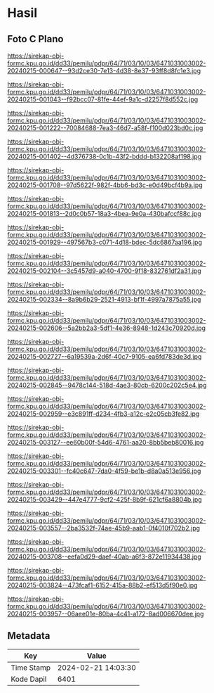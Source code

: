 # Hasil

## Foto C Plano

https://sirekap-obj-formc.kpu.go.id/dd33/pemilu/pdpr/64/71/03/10/03/6471031003002-20240215-000647--93d2ce30-7e13-4d38-8e37-93ff8d8fc1e3.jpg

https://sirekap-obj-formc.kpu.go.id/dd33/pemilu/pdpr/64/71/03/10/03/6471031003002-20240215-001043--f92bcc07-81fe-44ef-9a1c-d2257f8d552c.jpg

https://sirekap-obj-formc.kpu.go.id/dd33/pemilu/pdpr/64/71/03/10/03/6471031003002-20240215-001222--70084688-7ea3-46d7-a58f-f100d023bd0c.jpg

https://sirekap-obj-formc.kpu.go.id/dd33/pemilu/pdpr/64/71/03/10/03/6471031003002-20240215-001402--4d376738-0c1b-43f2-bddd-b132208af198.jpg

https://sirekap-obj-formc.kpu.go.id/dd33/pemilu/pdpr/64/71/03/10/03/6471031003002-20240215-001708--97d5622f-982f-4bb6-bd3c-e0d49bcf4b9a.jpg

https://sirekap-obj-formc.kpu.go.id/dd33/pemilu/pdpr/64/71/03/10/03/6471031003002-20240215-001813--2d0c0b57-18a3-4bea-9e0a-430bafccf88c.jpg

https://sirekap-obj-formc.kpu.go.id/dd33/pemilu/pdpr/64/71/03/10/03/6471031003002-20240215-001929--497567b3-c071-4d18-bdec-5dc6867aa196.jpg

https://sirekap-obj-formc.kpu.go.id/dd33/pemilu/pdpr/64/71/03/10/03/6471031003002-20240215-002104--3c5457d9-a040-4700-9f18-832761df2a31.jpg

https://sirekap-obj-formc.kpu.go.id/dd33/pemilu/pdpr/64/71/03/10/03/6471031003002-20240215-002334--8a9b6b29-2521-4913-bf1f-4997a7875a55.jpg

https://sirekap-obj-formc.kpu.go.id/dd33/pemilu/pdpr/64/71/03/10/03/6471031003002-20240215-002606--5a2bb2a3-5df1-4e36-8948-1d243c70920d.jpg

https://sirekap-obj-formc.kpu.go.id/dd33/pemilu/pdpr/64/71/03/10/03/6471031003002-20240215-002727--6a19539a-2d6f-40c7-9105-ea6fd783de3d.jpg

https://sirekap-obj-formc.kpu.go.id/dd33/pemilu/pdpr/64/71/03/10/03/6471031003002-20240215-002845--9478c144-518d-4ae3-80cb-6200c202c5e4.jpg

https://sirekap-obj-formc.kpu.go.id/dd33/pemilu/pdpr/64/71/03/10/03/6471031003002-20240215-002959--e3c891ff-d234-4fb3-a12c-e2c05cb3fe82.jpg

https://sirekap-obj-formc.kpu.go.id/dd33/pemilu/pdpr/64/71/03/10/03/6471031003002-20240215-003127--ee60b00f-54d6-4761-aa20-8bb5beb80016.jpg

https://sirekap-obj-formc.kpu.go.id/dd33/pemilu/pdpr/64/71/03/10/03/6471031003002-20240215-003301--fc40c647-7da0-4f59-be1b-d8a0a513e956.jpg

https://sirekap-obj-formc.kpu.go.id/dd33/pemilu/pdpr/64/71/03/10/03/6471031003002-20240215-003429--447e4777-9cf2-425f-8b9f-621cf6a8804b.jpg

https://sirekap-obj-formc.kpu.go.id/dd33/pemilu/pdpr/64/71/03/10/03/6471031003002-20240215-003557--2ba3532f-74ae-45b9-aab1-0f4010f702b2.jpg

https://sirekap-obj-formc.kpu.go.id/dd33/pemilu/pdpr/64/71/03/10/03/6471031003002-20240215-003708--eefa0d29-daef-40ab-a6f3-872e11934438.jpg

https://sirekap-obj-formc.kpu.go.id/dd33/pemilu/pdpr/64/71/03/10/03/6471031003002-20240215-003824--473fcaf1-6152-415a-88b2-ef513d5f90e0.jpg

https://sirekap-obj-formc.kpu.go.id/dd33/pemilu/pdpr/64/71/03/10/03/6471031003002-20240215-003957--06aee01e-80ba-4c41-a172-8ad006670dee.jpg


## Metadata

| Key        | Value               |
| ---------- | ------------------- |
| Time Stamp | 2024-02-21 14:03:30 |
| Kode Dapil | 6401                |



